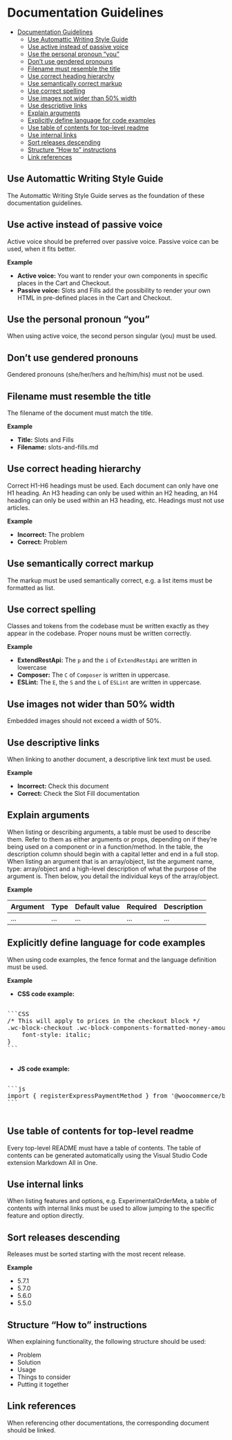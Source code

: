 # Documentation Guidelines

- [Documentation Guidelines](#documentation-guidelines)
  - [Use Automattic Writing Style Guide](#use-automattic-writing-style-guide)
  - [Use active instead of passive voice](#use-active-instead-of-passive-voice)
  - [Use the personal pronoun “you”](#use-the-personal-pronoun-you)
  - [Don’t use gendered pronouns](#dont-use-gendered-pronouns)
  - [Filename must resemble the title](#filename-must-resemble-the-title)
  - [Use correct heading hierarchy](#use-correct-heading-hierarchy)
  - [Use semantically correct markup](#use-semantically-correct-markup)
  - [Use correct spelling](#use-correct-spelling)
  - [Use images not wider than 50% width](#use-images-not-wider-than-50-width)
  - [Use descriptive links](#use-descriptive-links)
  - [Explain arguments](#explain-arguments)
  - [Explicitly define language for code examples](#explicitly-define-language-for-code-examples)
  - [Use table of contents for top-level readme](#use-table-of-contents-for-top-level-readme)
  - [Use internal links](#use-internal-links)
  - [Sort releases descending](#sort-releases-descending)
  - [Structure “How to” instructions](#structure-how-to-instructions)
  - [Link references](#link-references)

## Use Automattic Writing Style Guide

The Automattic Writing Style Guide serves as the foundation of these documentation guidelines.

## Use active instead of passive voice

Active voice should be preferred over passive voice. Passive voice can be used, when it fits better.

**Example**

-   **Active voice:** You want to render your own components in specific places in the Cart and Checkout.
-   **Passive voice:** Slots and Fills add the possibility to render your own HTML in pre-defined places in the Cart and Checkout.

## Use the personal pronoun “you”

When using active voice, the second person singular (you) must be used.

## Don’t use gendered pronouns

Gendered pronouns (she/her/hers and he/him/his) must not be used.

## Filename must resemble the title

The filename of the document must match the title.

**Example**

-   **Title:** Slots and Fills
-   **Filename:** slots-and-fills.md

## Use correct heading hierarchy

Correct H1-H6 headings must be used. Each document can only have one H1 heading. An H3 heading can only be used within an H2 heading, an H4 heading can only be used within an H3 heading, etc. Headings must not use articles.

**Example**

-   **Incorrect:** The problem
-   **Correct:** Problem

## Use semantically correct markup

The markup must be used semantically correct, e.g. a list items must be formatted as list.

## Use correct spelling

Classes and tokens from the codebase must be written exactly as they appear in the codebase. Proper nouns must be written correctly.

**Example**

-   **ExtendRestApi:** The `p` and the `i` of `ExtendRestApi` are written in lowercase
-   **Composer:** The `C` of `Composer` is written in uppercase.
-   **ESLint:** The `E`, the `S` and the `L` of `ESLint` are written in uppercase.

## Use images not wider than 50% width

Embedded images should not exceed a width of 50%.

## Use descriptive links

When linking to another document, a descriptive link text must be used.

**Example**

-   **Incorrect:** Check this document
-   **Correct:** Check the Slot Fill documentation

## Explain arguments

When listing or describing arguments, a table must be used to describe them. Refer to them as either arguments or props, depending on if they’re being used on a component or in a function/method. In the table, the description column should begin with a capital letter and end in a full stop. When listing an argument that is an array/object, list the argument name, type: array/object and a high-level description of what the purpose of the argument is. Then below, you detail the individual keys of the array/object.

**Example**

| Argument | Type | Default value | Required | Description |
| -------- | ---- | ------------- | -------- | ----------- |
| ...      | ...  | ...           | ...      | ...         |

## Explicitly define language for code examples

When using code examples, the fence format and the language definition must be used.

**Example**

-   **CSS code example:**
<pre>

```CSS
/* This will apply to prices in the checkout block */
.wc-block-checkout .wc-block-components-formatted-money-amount {
	font-style: italic;
}
```

</pre>

-   **JS code example:**
<pre>

```js
import { registerExpressPaymentMethod } from '@woocommerce/blocks-registry';
```

</pre>

## Use table of contents for top-level readme

Every top-level README must have a table of contents. The table of contents can be generated automatically using the Visual Studio Code extension Markdown All in One.

## Use internal links

When listing features and options, e.g. ExperimentalOrderMeta, a table of contents with internal links must be used to allow jumping to the specific feature and option directly.

## Sort releases descending

Releases must be sorted starting with the most recent release.

**Example**

-   5.7.1
-   5.7.0
-   5.6.0
-   5.5.0

## Structure “How to” instructions

When explaining functionality, the following structure should be used:

-   Problem
-   Solution
-   Usage
-   Things to consider
-   Putting it together

## Link references

When referencing other documentations, the corresponding document should be linked.
